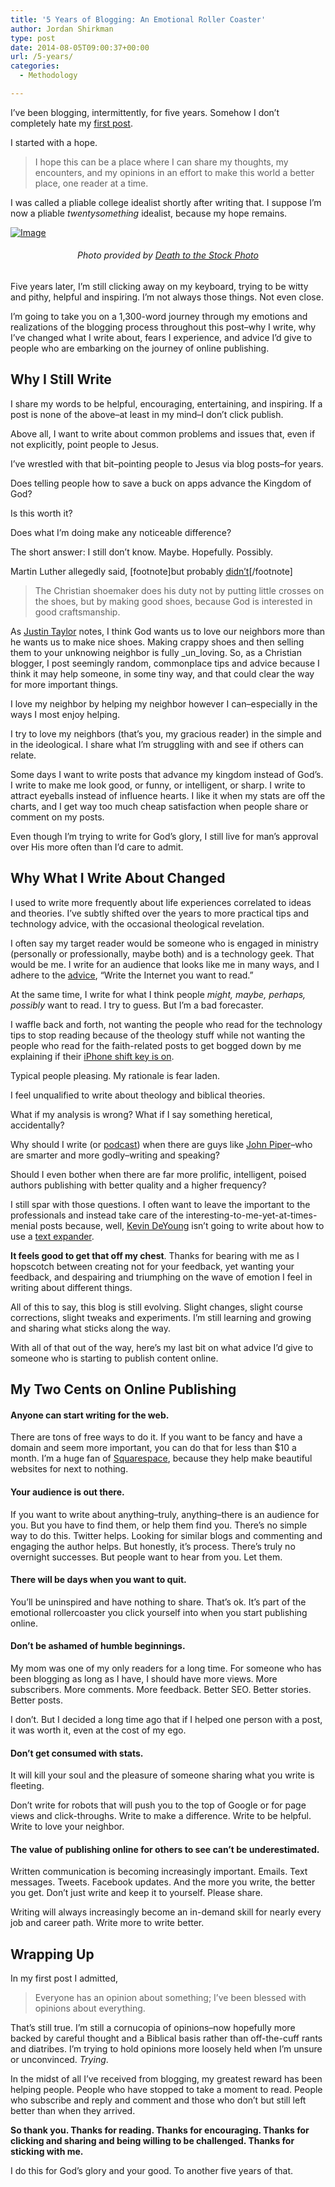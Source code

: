 ```yaml
---
title: '5 Years of Blogging: An Emotional Roller Coaster'
author: Jordan Shirkman
type: post
date: 2014-08-05T09:00:37+00:00
url: /5-years/
categories:
  - Methodology

---
```

I’ve been blogging, intermittently, for five years. Somehow I don’t completely hate my [first post](https://jshirk.com/blog/this-is-why-i-blog/).

I started with a hope.

> I hope this can be a place where I can share my thoughts, my encounters, and my opinions in an effort to make this world a better place, one reader at a time.

I was called a pliable college idealist shortly after writing that. I suppose I’m now a pliable _twentysomething_ idealist, because my hope remains.

[![Image](/static/images/balloons.jpeg)](https://jshirk.com/blog/5-years)

<h6 style="text-align: center;">
  Photo provided by <a href="http://deathtothestockphoto.com">Death to the Stock Photo</a>
</h6>

Five years later, I’m still clicking away on my keyboard, trying to be witty and pithy, helpful and inspiring. I’m not always those things. Not even close.

I’m going to take you on a 1,300-word journey through my emotions and realizations of the blogging process throughout this post–why I write, why I’ve changed what I write about, fears I experience, and advice I’d give to people who are embarking on the journey of online publishing.

## Why I Still Write

I share my words to be helpful, encouraging, entertaining, and inspiring. If a post is none of the above–at least in my mind–I don’t click publish.

Above all, I want to write about common problems and issues that, even if not explicitly, point people to Jesus.

I’ve wrestled with that bit–pointing people to Jesus via blog posts–for years.

Does telling people how to save a buck on apps advance the Kingdom of God?

Is this worth it?

Does what I’m doing make any noticeable difference?

The short answer: I still don’t know. Maybe. Hopefully. Possibly.

Martin Luther allegedly said, [footnote]but probably [didn’t](http://thegospelcoalition.org/blogs/justintaylor/2014/02/20/5-quotes-that-luther-didnt-actually-say/)[/footnote]

> The Christian shoemaker does his duty not by putting little crosses on the shoes, but by making good shoes, because God is interested in good craftsmanship.

As [Justin Taylor](http://thegospelcoalition.org/blogs/justintaylor/2014/02/20/5-quotes-that-luther-didnt-actually-say/) notes, I think God wants us to love our neighbors more than he wants us to make nice shoes. Making crappy shoes and then selling them to your unknowing neighbor is fully _un_loving. So, as a Christian blogger, I post seemingly random, commonplace tips and advice because I think it may help someone, in some tiny way, and that could clear the way for more important things.

I love my neighbor by helping my neighbor however I can–especially in the ways I most enjoy helping.

I try to love my neighbors (that’s you, my gracious reader) in the simple and in the ideological. I share what I’m struggling with and see if others can relate.

Some days I want to write posts that advance my kingdom instead of God’s. I write to make me look good, or funny, or intelligent, or sharp. I write to attract eyeballs instead of influence hearts. I like it when my stats are off the charts, and I get way too much cheap satisfaction when people share or comment on my posts.

Even though I’m trying to write for God’s glory, I still live for man’s approval over His more often than I’d care to admit.

## Why What I Write About Changed

I used to write more frequently about life experiences correlated to ideas and theories. I’ve subtly shifted over the years to more practical tips and technology advice, with the occasional theological revelation.

I often say my target reader would be someone who is engaged in ministry (personally or professionally, maybe both) and is a technology geek. That would be me. I write for an audience that looks like me in many ways, and I adhere to the [advice](http://shawnblanc.net/2014/05/fighting-to-stay-creative/), “Write the Internet you want to read.”

At the same time, I write for what I think people _might, maybe, perhaps, possibly_ want to read. I try to guess. But I’m a bad forecaster.

I waffle back and forth, not wanting the people who read for the technology tips to stop reading because of the theology stuff while not wanting the people who read for the faith-related posts to get bogged down by me explaining if their [iPhone shift key is on][5].

Typical people pleasing. My rationale is fear laden.

I feel unqualified to write about theology and biblical theories.

What if my analysis is wrong? What if I say something heretical, accidentally?

Why should I write (or [podcast](http://unpacked.co/)) when there are guys like [John Piper](http://www.desiringgod.org/blog)–who are smarter and more godly–writing and speaking?

Should I even bother when there are far more prolific, intelligent, poised authors publishing with better quality and a higher frequency?

I still spar with those questions. I often want to leave the important to the professionals and instead take care of the interesting-to-me-yet-at-times-menial posts because, well, [Kevin DeYoung](http://thegospelcoalition.org/blogs/kevindeyoung/) isn’t going to write about how to use a [text expander][9].

**It feels good to get that off my chest**. Thanks for bearing with me as I hopscotch between creating not for your feedback, yet wanting your feedback, and despairing and triumphing on the wave of emotion I feel in writing about different things.

All of this to say, this blog is still evolving. Slight changes, slight course corrections, slight tweaks and experiments. I’m still learning and growing and sharing what sticks along the way.

With all of that out of the way, here’s my last bit on what advice I’d give to someone who is starting to publish content online.

## My Two Cents on Online Publishing

#### Anyone can start writing for the web.

There are tons of free ways to do it. If you want to be fancy and have a domain and seem more important, you can do that for less than $10 a month. I’m a huge fan of [Squarespace](http://squarespace.com), because they help make beautiful websites for next to nothing.

#### Your audience is out there.

If you want to write about anything–truly, anything–there is an audience for you. But you have to find them, or help them find you. There’s no simple way to do this. Twitter helps. Looking for similar blogs and commenting and engaging the author helps. But honestly, it’s process. There’s truly no overnight successes. But people want to hear from you. Let them.

#### There will be days when you want to quit.

You’ll be uninspired and have nothing to share. That’s ok. It’s part of the emotional rollercoaster you click yourself into when you start publishing online.

#### Don’t be ashamed of humble beginnings.

My mom was one of my only readers for a long time. For someone who has been blogging as long as I have, I should have more views. More subscribers. More comments. More feedback. Better SEO. Better stories. Better posts.

I don’t. But I decided a long time ago that if I helped one person with a post, it was worth it, even at the cost of my ego.

#### Don’t get consumed with stats.

It will kill your soul and the pleasure of someone sharing what you write is fleeting.

Don’t write for robots that will push you to the top of Google or for page views and click-throughs. Write to make a difference. Write to be helpful. Write to love your neighbor.

#### The value of publishing online for others to see can’t be underestimated.

Written communication is becoming increasingly important. Emails. Text messages. Tweets. Facebook updates. And the more you write, the better you get. Don’t just write and keep it to yourself. Please share.

Writing will always increasingly become an in-demand skill for nearly every job and career path. Write more to write better.

## Wrapping Up

In my first post I admitted,

> Everyone has an opinion about something; I’ve been blessed with opinions about everything.

That’s still true. I’m still a cornucopia of opinions–now hopefully more backed by careful thought and a Biblical basis rather than off-the-cuff rants and diatribes. I’m trying to hold opinions more loosely held when I’m unsure or unconvinced. _Trying_.

In the midst of all I’ve received from blogging, my greatest reward has been helping people. People who have stopped to take a moment to read. People who subscribe and reply and comment and those who don’t but still left better than when they arrived.

**So thank you. Thanks for reading. Thanks for encouraging. Thanks for clicking and sharing and being willing to be challenged. Thanks for sticking with me.**

I do this for God’s glory and your good. To another five years of that.

 [5]: jshirk.com/blog/ios-shift-key/
 [9]: jshirk.com/blog/text-expander/